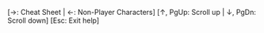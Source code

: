 [→: Cheat Sheet | ←: Non-Player Characters]
[↑, PgUp: Scroll up | ↓, PgDn: Scroll down]
[Esc: Exit help]
